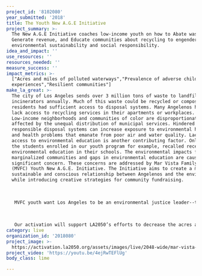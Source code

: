 ```yaml
---
project_id: '8102080'
year_submitted: '2018'
title: The Youth New A.G.E Initiative
project_summary: >-
  The New A.G.E Initiative coaches low-income youth on how to Abate waste,
  Generate revenue, and Educate communities about recycling to engender
  environmental sustainability and social responsibility.
idea_and_impact: ''
use_resources: ''
resources_needed: ''
measure_success: ''
impact_metrics: >-
  ["Acres and miles of polluted waterways","Prevalence of adverse childhood
  experiences","Resilient communities"]
make_la_great: >-
  The city of Los Angeles sends over 3 million tons of waste to landfills or
  incinerators annually. Much of this waste could be recycled or composted if
  residents had sufficient access to disposal systems. Many Angelenos however
  lack access to recycling services in their apartments or workplaces.
  Low-income neighborhoods and communities of color are disproportionately
  affected by the unequal distribution of municipal services. Hindered access to
  responsible disposal systems can increase exposure to environmental hazards
  and health problems that emanate from poor air and water quality. Lack of
  access to environmental education is another contributing factor. Only 10% of
  the students enrolled in our youth program for example, recalled receiving
  environmental education in their schools. The environmental impacts for
  marginalized communities and gaps in environmental education are causes for
  significant concern. These concerns are addressed by Mar Vista Family Center’s
  (MVFC) Youth New A.G.E. Initiative. The Initiative aims to create a more
  sustainable and conscious relationship between Angelenos and the environment
  while introducing creative strategies for community fundraising. 
   
   
   
   MVFC youth want Los Angeles to be an environmental justice leader--that is, a zero waste city that protects its low-income residents from environmental health hazards through community-driven initiatives. The Youth New A.G.E Initiative coaches low-income youth on how to Abate waste, Generate revenue, and Educate communities about waste management in order to engender environmental sustainability, creative fundraising, and social responsibility. The Youth’s Recycling Campaign and “Green-Giving” strategy has encouraged local residents to donate their recycling to MVFC leading to the collection of thousands of plastic bottles and aluminum cans that our youth will cash in. The campaign has raised significant awareness about plastic pollution in the community. 
   
   
   
   Our activation will support LA2050’s efforts to decrease the acres and miles of polluted waterways. Plastic trash from consumer goods makes up the majority of what becomes marine debris which significantly affects the environment, wildlife, and human health. The Initiative’s focus on waste reduction, environmental education, and community fundraising encourages Angelenos to mobilize in favor of cleaner waterways. By educating Angelenos on the benefits of waste reduction and by linking this advocacy to Green Giving, or community fundraising campaigns, we believe that we can clean up the city, protect our waterways, and provide children the environmental quality and sustainability they need to lead healthy and environmentally conscious lives thus decreasing adverse childhood experiences. Our activation also creates and supports resilient communities. Our enterprising approach to the Initiative empowers ecologically fragile communities to reclaim their space and develop financially sustainable models in the process.
category: live
organization_id: '2018080'
project_image: >-
  https://activation.la2050.org/assets/images/live/2048-wide/mar-vista-family-center.jpg
project_video: 'https://youtu.be/4ejRwTEFlUg'
body_class: lime

---
```

